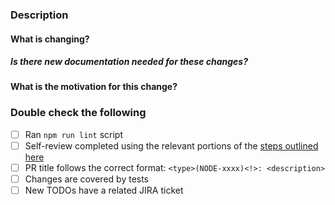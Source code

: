 ### Description

#### What is changing?

##### Is there new documentation needed for these changes?

#### What is the motivation for this change?

<!-- If this is a bug, it helps to describe the current behavior and a clear outline of the expected behavior -->
<!-- If this is a feature, it helps to describe the new use case enabled by this change -->

<!--
Contributors!
First of all, thank you so much!!
If you haven't already, it would greatly help the team review this work in a timely manner if you create a JIRA ticket to track this PR.
You can do that here: https://jira.mongodb.org/projects/NODE
-->

### Double check the following

- [ ] Ran `npm run lint` script
- [ ] Self-review completed using the relevant portions of the [steps outlined here](https://github.com/mongodb/node-mongodb-native/blob/HEAD/CONTRIBUTING.md#reviewer-guidelines)
- [ ] PR title follows the correct format: `<type>(NODE-xxxx)<!>: <description>`
- [ ] Changes are covered by tests
- [ ] New TODOs have a related JIRA ticket
